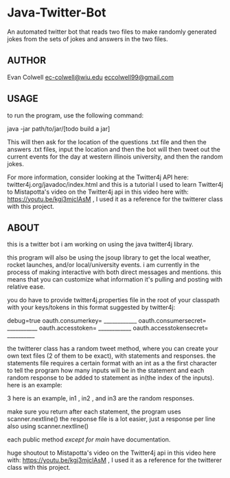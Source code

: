 # Java-Twitter-Bot
An automated twitter bot that reads two files to make randomly generated jokes from the sets of jokes and answers in the two files.

## AUTHOR
Evan Colwell
ec-colwell@wiu.edu
eccolwell99@gmail.com

## USAGE

to run the program, use the following command:

java -jar path/to/jar/[todo build a jar]

This will then ask for the location of the questions .txt file and then the answers .txt files, input the location and then the bot will then tweet out the current events for the day at western illinois university, and then the random jokes.

For more information, consider looking at the Twitter4j API here: twitter4j.org/javadoc/index.html  and this is a tutorial I used to learn Twitter4j to Mistapotta's video on the Twitter4j api in this video here with: https://youtu.be/kgj3mjclAsM , I used it as a reference for the twitterer class with this project. 

## ABOUT

this is a twitter bot i am working on using the java twitter4j library.

this program will also be using the jsoup library to get the local weather, rocket launches, and/or local/university events.
i am currently in the process of making interactive with both direct messages and mentions.
this means that you can customize what information it's pulling and posting with relative ease.

you do have to provide twitter4j.properties file in the root of your classpath with your keys/tokens in this format suggested by twitter4j:

debug=true
oauth.consumerkey= ____________
oauth.consumersecret= ___________
oauth.accesstoken= ____________
oauth.accesstokensecret= __________

the twitterer class has a random tweet method, where you can create your own text files (2 of them to be exact), with statements and responses. the statements file requires a certain format with an int as a the first character to tell the program how many inputs will be in the statement and each random response to be added to statement as in(the index of the inputs). here is an example:

3 here is an example, in1 , in2 , and in3 are the random responses.

make sure you return after each statement, the program uses scanner.nextline() 
the response file is a lot easier, just a response per line also using scanner.nextline()

each public method *except for main* have documentation.

huge shoutout to Mistapotta's video on the Twitter4j api in this video here with: https://youtu.be/kgj3mjclAsM ,  I used it as a reference for the twitterer class with this project.
